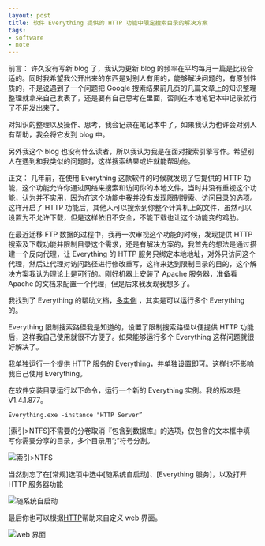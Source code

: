```yaml
---
layout: post
title: 软件 Everything 提供的 HTTP 功能中限定搜索目录的解决方案 
tags:
- software
- note
---
```


前言：
许久没有写新 blog 了，我认为更新 blog 的频率在平均每月一篇是比较合适的。同时我希望我公开出来的东西是对别人有用的，能够解决问题的，有原创性质的，不是说遇到了一个问题把 Google 搜索结果前几页的几篇文章上的知识整理整理就拿来自己发表了，还是要有自己思考在里面，否则在本地笔记本中记录就行了不用发出来了。

对知识的整理以及操作、思考，我会记录在笔记本中了，如果我认为也许会对别人有帮助，我会将它发到 blog 中。

另外我这个 blog 也没有什么读者，所以我认为我是在面对搜索引擎写作。希望别人在遇到和我类似的问题时，这样搜索结果或许就能帮助他。

正文：
几年前，在使用 Everything 这款软件的时候就发现了它提供的 HTTP 功能，这个功能允许你通过网络来搜索和访问你的本地文件，当时并没有重视这个功能，认为并不实用，因为在这个功能中我并没有发现限制搜索、访问目录的选项。这样开启了 HTTP 功能后，其他人可以搜索到你整个计算机上的文件，虽然可以设置为不允许下载，但是这样依旧不安全，不能下载也让这个功能变的鸡肋。

在最近迁移 FTP 数据的过程中，我再一次审视这个功能的时候，发现提供 HTTP 搜索及下载功能并限制目录这个需求，还是有解决方案的，我首先的想法是通过搭建一个反向代理，让 Everything 的 HTTP 服务只绑定本地地址，对外只访问这个代理，然后让代理对访问路径进行修改重写，这样来达到限制目录的目的，这个解决方案我认为理论上是可行的。刚好机器上安装了 Apache 服务器，准备看 Apache 的文档来配置一个代理，但是后来我发现我想多了。

我找到了 Everything 的帮助文档，[多实例](http://www.voidtools.com/zh-cn/support/everything/multiple_instances) ，其实是可以运行多个 Everything 的。

Everything 限制搜索路径我是知道的，设置了限制搜索路径以便提供 HTTP 功能后，这样我自己使用就很不方便了。如果能够运行多个 Everything 这样问题就很好解决了。

我单独运行一个提供 HTTP 服务的 Everything，并单独设置即可。这样也不影响我自己使用 Everything。

在软件安装目录运行以下命令，运行一个新的 Everything 实例。我的版本是 V1.4.1.877。

    Everything.exe -instance "HTTP Server”

[索引>NTFS]不需要的分卷取消『包含到数据库』的选项，仅包含的文本框中填写你需要分享的目录，多个目录用”;”符号分割。

![索引>NTFS](https://f.xavierskip.com/i/bc76e173d70e66d796e4ecd89adf231f56ceb2719feb5b9966798cd1e9c285ed.jpg)

当然别忘了在[常规]选项中选中[随系统自启动]、[Everything 服务]，以及打开 HTTP 服务器功能

![随系统自启动](https://f.xavierskip.com/i/315e74695a20dc17b68d6c468c6be8fa7d13dd33aee5c71d826f945b8f0b45a6.jpg)

最后你也可以根据[HTTP](http://www.voidtools.com/zh-cn/support/everything/http/)帮助来自定义 web 界面。

![web 界面](https://f.xavierskip.com/i/ecbeffec2f13b790bce080718395005a75ec3e346779b9835209ef3cfafd6ee3.jpg)


